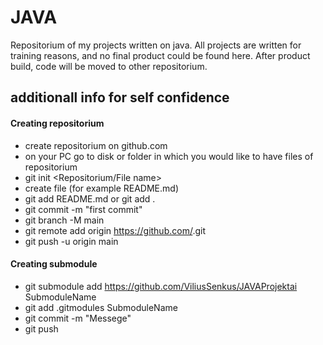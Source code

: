 # JAVA

Repositorium of my projects written on java.
All projects are written for training reasons, and no final product could be found here.
After product build, code will be moved to other repositorium.

## additionall info for self confidence 

#### Creating repositorium

- create repositorium on github.com
- on your PC go to disk or folder in which you would like to have files of repositorium
- git init <Repositorium/File name>
- create file (for example README.md)
- git add README.md    or git add .
- git commit -m "first commit"
- git branch -M main
- git remote add origin https://github.com/<repsitorium address>.git
- git push -u origin main

#### Creating submodule

- git submodule add https://github.com/ViliusSenkus/JAVAProjektai SubmoduleName
- git add .gitmodules SubmoduleName
- git commit -m "Messege"
- git push


